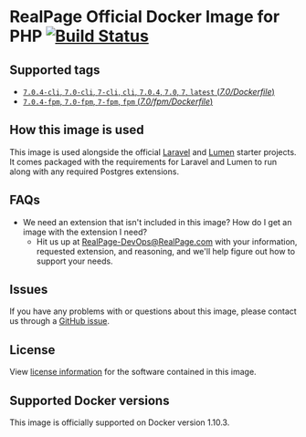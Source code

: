 # RealPage Official Docker Image for PHP [![Build Status](https://travis-ci.org/Realpage/php.svg?branch=master)](https://travis-ci.org/Realpage/php)


## Supported tags
- [`7.0.4-cli`, `7.0-cli`, `7-cli`, `cli`, `7.0.4`, `7.0`, `7`, `latest` (*7.0/Dockerfile*)](https://github.com/realpage/php/tree/v1.0.0-beta/7.0/Dockerfile)
- [`7.0.4-fpm`, `7.0-fpm`, `7-fpm`, `fpm` (*7.0/fpm/Dockerfile*)](https://github.com/realpage/php/tree/v1.0.0-beta/7.0/fpm/Dockerfile)

## How this image is used
This image is used alongside the official [Laravel](https://github.com/RealPage/laravel.git) and [Lumen](https://github.com/RealPage/laravel.git) starter projects. It comes packaged with the requirements for Laravel and Lumen to run along with any required Postgres extensions.

## FAQs
- We need an extension that isn't included in this image? How do I get an image with the extension I need?
  - Hit us up at [RealPage-DevOps@RealPage.com](mailto:realpage-devops@realpage.com) with your information, requested extension, and reasoning, and we'll help figure out how to support your needs.

## Issues
If you have any problems with or questions about this image, please contact us through a [GitHub issue](https://github.com/realpage/php/issues).

## License
View [license information](http://php.net/license/) for the software contained in this image.

## Supported Docker versions
This image is officially supported on Docker version 1.10.3.